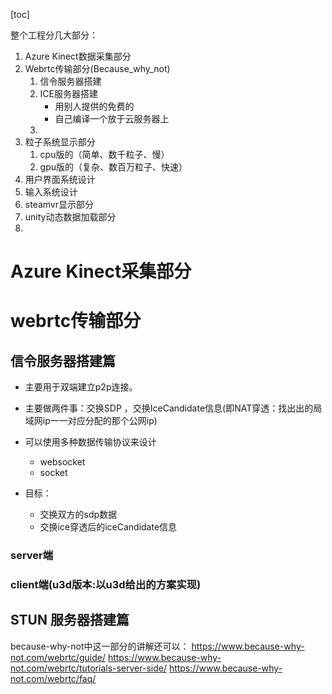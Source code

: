 [toc]



整个工程分几大部分：
1. Azure Kinect数据采集部分
2. Webrtc传输部分(Because_why_not)
	1. 信令服务器搭建
	2. ICE服务器搭建
		- 用别人提供的免费的
		- 自己编译一个放于云服务器上
	3. 
3. 粒子系统显示部分
	1. cpu版的（简单、数千粒子、慢）
	2. gpu版的（复杂、数百万粒子、快速）
4. 用户界面系统设计
5. 输入系统设计
6. steamvr显示部分
6. unity动态数据加载部分
7. 



# Azure Kinect采集部分


# webrtc传输部分
## 信令服务器搭建篇
- 主要用于双端建立p2p连接。
- 主要做两件事：交换SDP ，交换IceCandidate信息(即NAT穿透：找出出的局域网ip一一对应分配的那个公网ip)

- 可以使用多种数据传输协议来设计
	- websocket
	- socket
- 目标：
	- 交换双方的sdp数据
	- 交换ice穿透后的iceCandidate信息



### server端

### client端(u3d版本:以u3d给出的方案实现)



## STUN 服务器搭建篇
because-why-not中这一部分的讲解还可以：
https://www.because-why-not.com/webrtc/guide/
https://www.because-why-not.com/webrtc/tutorials-server-side/
https://www.because-why-not.com/webrtc/faq/


